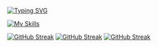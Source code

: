 [![Typing SVG](https://readme-typing-svg.demolab.com?font=Fira+Code&size=24&duration=3000&pause=1000&width=435&lines=Xiaoyang+Liu;Software+Engineering+Student;Lifelong+Learner)](https://git.io/typing-svg)


[![My Skills](https://skillicons.dev/icons?i=typescript,react,python,next,vite,tailwindcss,firebase,appwrite,kotlin)](https://skillicons.dev)

[![GitHub Streak](https://streak-stats.demolab.com?user=ERHUTUZI123&theme=meta-dark&hide_border=true&card_width=136&card_height=200&hide_current_streak=true&hide_longest_streak=true)](https://git.io/streak-stats)
[![GitHub Streak](https://streak-stats.demolab.com?user=ERHUTUZI123&theme=meta-dark&hide_border=true&card_width=136&card_height=200&hide_total_contributions=true&hide_longest_streak=true)](https://git.io/streak-stats)
[![GitHub Streak](https://streak-stats.demolab.com?user=ERHUTUZI123&theme=meta-dark&hide_border=true&card_width=136&card_height=200&hide_total_contributions=true&hide_current_streak=true)](https://git.io/streak-stats)

<!--START_SECTION:waka-->
<!--END_SECTION:waka-->
<!---
ERHUTUZI123/ERHUTUZI123 is a ✨ special ✨ repository because its `README.md` (this file) appears on your GitHub profile.
You can click the Preview link to take a look at your changes.
--->
